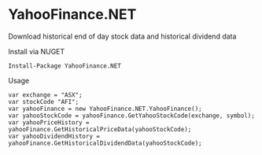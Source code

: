 # YahooFinance.NET
Download historical end of day stock data and historical dividend data

Install via NUGET
```
Install-Package YahooFinance.NET
```

Usage
```
var exchange = "ASX";
var stockCode "AFI";
var yahooFinance = new YahooFinance.NET.YahooFinance();
var yahooStockCode = yahooFinance.GetYahooStockCode(exchange, symbol);
var yahooPriceHistory = yahooFinance.GetHistoricalPriceData(yahooStockCode);
var yahooDividendHistory = yahooFinance.GetHistoricalDividendData(yahooStockCode);
```
